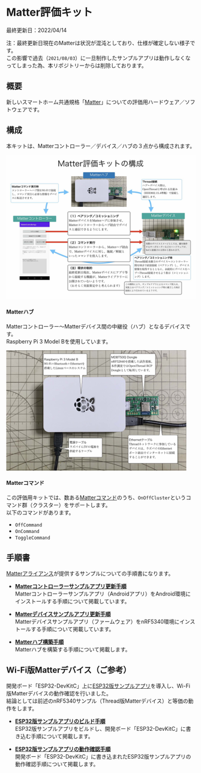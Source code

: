 # Matter評価キット

最終更新日：2022/04/14

注：最終更新日現在のMatterは状況が混沌としており、仕様が確定しない様子です。<br>
この影響で過去（`2021/08/03`）に一旦制作したサンプルアプリは動作しなくなってしまった為、本リポジトリーからは削除しております。

## 概要
新しいスマートホーム共通規格「[Matter](https://buildwithmatter.com)」についての評価用ハードウェア／ソフトウェアです。

## 構成

本キットは、Matterコントローラー／デバイス／ハブの３点から構成されます。

<img src="assets01/0000.jpg" width="700">

#### Matterハブ
Matterコントローラー〜Matterデバイス間の中継役（ハブ）となるデバイスです。<br>
Raspberry Pi 3 Model Bを使用しています。

<img src="assets01/0003.jpg" width="480">

#### Matterコマンド
この評価用キットでは、数ある[Matterコマンド](https://github.com/project-chip/connectedhomeip/blob/master/src/controller/data_model/gen/CHIPClusters.h)のうち、`OnOffCluster`というコマンド群（クラスター）をサポートします。<br>
以下のコマンドがあります。
- `OffCommand`
- `OnCommand`
- `ToggleCommand`

## 手順書

[Matterアライアンス](https://buildwithmatter.com)が提供するサンプルについての手順書になります。

- <b>[Matterコントローラーサンプルアプリ更新手順](../MatterPoCKit/UPDATE_ANDROID_SAMPLE.md)</b><br>
Matterコントローラーサンプルアプリ（Androidアプリ）をAndroid環境にインストールする手順について掲載しています。

- <b>[Matterデバイスサンプルアプリ更新手順](../MatterPoCKit/UPDATENCSSAMPLE.md)</b><br>
Matterデバイスサンプルアプリ（ファームウェア）をnRF5340環境にインストールする手順について掲載しています。

- <b>[Matterハブ構築手順](../MatterPoCKit/SETUPHUB.md)</b><br>
Matterハブを構築する手順について掲載します。

## Wi-Fi版Matterデバイス（ご参考）

開発ボード「ESP32-DevKitC」上に[ESP32版サンプルアプリ](https://github.com/project-chip/connectedhomeip/tree/master/examples/lock-app/esp32)を導入し、Wi-Fi版Matterデバイスの動作確認を行いました。<br>
結論としては前述のnRF5340サンプル（Thread版Matterデバイス）と等価の動作をします。

- <b>[ESP32版サンプルアプリのビルド手順](../MatterPoCKit/ESP32SAMPLE.md)</b><br>
ESP32版サンプルアプリをビルドし、開発ボード「ESP32-DevKitC」に書き込む手順について掲載します。

- <b>[ESP32版サンプルアプリの動作確認手順](../MatterPoCKit/ESP32SAMPLECMD.md)</b><br>
開発ボード「ESP32-DevKitC」に書き込まれたESP32版サンプルアプリの動作確認手順について掲載します。
